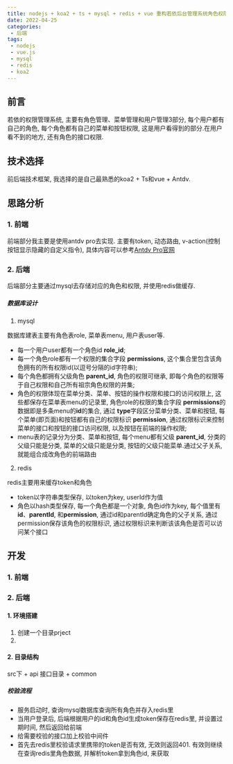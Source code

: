 ```yaml
--- 
title: nodejs + koa2 + ts + mysql + redis + vue 重构若依后台管理系统角色权限设计
date: 2022-04-25
categories: 
 - 后端
tags: 
 - nodejs
 - vue.js
 - mysql
 - redis
 - koa2
---
```


## 前言
  若依的权限管理系统, 主要有角色管理、菜单管理和用户管理3部分, 每个用户都有自己的角色, 每个角色都有自己的菜单和按钮权限, 这是用户看得到的部分.在用户看不到的地方, 还有角色的接口权限.

## 技术选择
  前后端技术框架, 我选择的是自己最熟悉的koa2 + Ts和vue + Antdv.

## 思路分析

### 1. 前端

  前端部分我主要是使用antdv pro去实现.
  主要有token, 动态路由, v-action(控制按钮显示隐藏的自定义指令), 具体内容可以参考<a href="https://pro.antdv.com/docs/authority-management">Antdv Pro官网</a>

### 2. 后端

  后端部分主要通过mysql去存储对应的角色和权限, 并使用redis做缓存.

##### 数据库设计
   
1. mysql

  数据库建表主要有角色表role, 菜单表menu, 用户表user等.
  * 每一个用户user都有一个角色id <b>role_id</b>;
  * 每一个角色role都有一个权限的集合字段 <b>permissions</b>, 这个集合里包含该角色拥有的所有权限id(以逗号分隔的id字符串);
  * 每个角色都拥有父级角色 <b>parent_id</b>, 角色的权限可继承, 即每个角色的权限等于自己权限和自己所有祖宗角色权限的并集;
  * 角色的权限体现在菜单分类、菜单、按钮的操作权限和接口的访问权限上, 这些都保存在菜单表menu的记录里, 角色role的权限的集合字段 <b>permissions</b>的数据即是多条menu的<b>id</b>的集合, 通过 <b>type</b>字段区分菜单分类、菜单和按钮, 每个菜单(即页面)和按钮都有自己的权限标识 <b>permission</b>, 通过权限标识来控制菜单的接口和按钮的接口访问权限, 以及按钮在前端的操作权限;
  * menu表的记录分为分类、菜单和按钮, 每个menu都有父级 <b>parent_id</b>, 分类的父级只能是分类, 菜单的父级只能是分类, 按钮的父级只能菜单.通过父子关系, 就能组合成改角色的前端路由

2. redis

  redis主要用来缓存token和角色
  * token以字符串类型保存, 以token为key, userId作为值
  * 角色以hash类型保存, 每一个角色都是一个对象, 角色id作为key, 每个值里有<b>id</b>、<b>parentId</b>, 和<b>permission</b>, 通过id和parentId确定角色的父子关系, 通过permission保存该角色的权限标识, 通过权限标识来判断该该角色是否可以访问某个接口

## 开发

### 1. 前端

### 2. 后端

#### 1. 环境搭建
  1. 创建一个目录prject
  2. 

#### 2. 目录结构
  src下
    + api 接口目录
    + common
    

##### 校验流程
  * 服务启动时, 查询mysql数据库查询所有角色并存入redis里
  * 当用户登录后, 后端根据用户的id和角色id生成token保存在redis里, 并设置过期时间, 然后返回给前端
  * 给需要校验的接口加上校验中间件
  * 首先去redis里校验请求里携带的token是否有效, 无效则返回401. 有效则继续在查询redis里角色数据, 并解析token拿到角色id, 来获取






